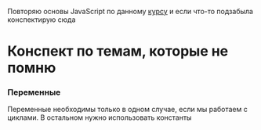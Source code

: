Повторяю основы JavaScript по данному [курсу](https://ru.hexlet.io/courses/js-basics) и если что-то подзабыла конспектирую сюда
# Конспект по темам, которые не помню
### Переменные
Переменные необходимы только в одном случае, если мы работаем с циклами. В остальном нужно использовать константы

